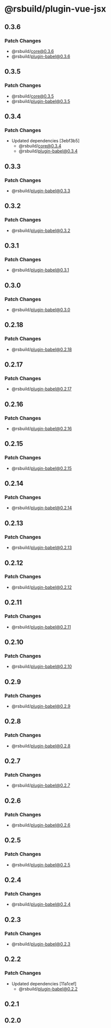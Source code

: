 # @rsbuild/plugin-vue-jsx

## 0.3.6

### Patch Changes

- @rsbuild/core@0.3.6
- @rsbuild/plugin-babel@0.3.6

## 0.3.5

### Patch Changes

- @rsbuild/core@0.3.5
- @rsbuild/plugin-babel@0.3.5

## 0.3.4

### Patch Changes

- Updated dependencies [3ebf3b5]
  - @rsbuild/core@0.3.4
  - @rsbuild/plugin-babel@0.3.4

## 0.3.3

### Patch Changes

- @rsbuild/plugin-babel@0.3.3

## 0.3.2

### Patch Changes

- @rsbuild/plugin-babel@0.3.2

## 0.3.1

### Patch Changes

- @rsbuild/plugin-babel@0.3.1

## 0.3.0

### Patch Changes

- @rsbuild/plugin-babel@0.3.0

## 0.2.18

### Patch Changes

- @rsbuild/plugin-babel@0.2.18

## 0.2.17

### Patch Changes

- @rsbuild/plugin-babel@0.2.17

## 0.2.16

### Patch Changes

- @rsbuild/plugin-babel@0.2.16

## 0.2.15

### Patch Changes

- @rsbuild/plugin-babel@0.2.15

## 0.2.14

### Patch Changes

- @rsbuild/plugin-babel@0.2.14

## 0.2.13

### Patch Changes

- @rsbuild/plugin-babel@0.2.13

## 0.2.12

### Patch Changes

- @rsbuild/plugin-babel@0.2.12

## 0.2.11

### Patch Changes

- @rsbuild/plugin-babel@0.2.11

## 0.2.10

### Patch Changes

- @rsbuild/plugin-babel@0.2.10

## 0.2.9

### Patch Changes

- @rsbuild/plugin-babel@0.2.9

## 0.2.8

### Patch Changes

- @rsbuild/plugin-babel@0.2.8

## 0.2.7

### Patch Changes

- @rsbuild/plugin-babel@0.2.7

## 0.2.6

### Patch Changes

- @rsbuild/plugin-babel@0.2.6

## 0.2.5

### Patch Changes

- @rsbuild/plugin-babel@0.2.5

## 0.2.4

### Patch Changes

- @rsbuild/plugin-babel@0.2.4

## 0.2.3

### Patch Changes

- @rsbuild/plugin-babel@0.2.3

## 0.2.2

### Patch Changes

- Updated dependencies [11a1cef]
  - @rsbuild/plugin-babel@0.2.2

## 0.2.1

## 0.2.0
